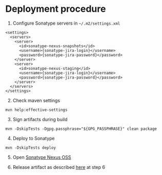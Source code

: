 # Deployment procedure

1. Configure Sonatype servers in `~/.m2/settings.xml`

```
<settings>
  <servers>
    <server>
      <id>sonatype-nexus-snapshots</id>
      <username>{sonatype-jira-login}</username>
      <password>{sonatype-jira-password}</password>
    </server>
    <server>
      <id>sonatype-nexus-staging</id>
      <username>{sonatype-jira-login}</username>
      <password>{sonatype-jira-password}</password>
    </server>
  </servers>
</settings>
```

2. Check maven settings
```
mvn help:effective-settings
```

3. Sign artifacts during build

```
mvn -DskipTests -Dgpg.passphrase="${GPG_PASSPHRASE}" clean package
```

4. Deploy to Sonatype

```
mvn -DskipTests deploy
```

5. Open [Sonatype Nexus OSS](https://oss.sonatype.org)

6. Release artifact as described [here](https://blog.10pines.com/2018/06/25/publish-artifacts-on-maven-central/) at step 6
